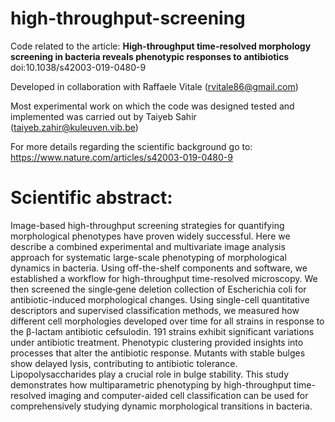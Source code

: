 # high-throughput-screening
Code related to the article: **High-throughput time-resolved morphology screening in bacteria reveals phenotypic responses to antibiotics** doi:10.1038/s42003-019-0480-9

Developed in collaboration with Raffaele Vitale (rvitale86@gmail.com)

Most experimental work on which the code was designed tested and implemented was carried out by Taiyeb Sahir (taiyeb.zahir@kuleuven.vib.be)

For more details regarding the scientific background go to:
https://www.nature.com/articles/s42003-019-0480-9

# Scientific abstract:
Image-based high-throughput screening strategies for quantifying morphological phenotypes have proven widely successful. Here we describe a combined experimental and multivariate image analysis approach for systematic large-scale phenotyping of morphological dynamics in bacteria. Using off-the-shelf components and software, we established a workflow for high-throughput time-resolved microscopy. We then screened the single‐gene deletion collection of Escherichia coli for antibiotic-induced morphological changes. Using single-cell quantitative descriptors and supervised classification methods, we measured how different cell morphologies developed over time for all strains in response to the β-lactam antibiotic cefsulodin. 191 strains exhibit significant variations under antibiotic treatment. Phenotypic clustering provided insights into processes that alter the antibiotic response. Mutants with stable bulges show delayed lysis, contributing to antibiotic tolerance. Lipopolysaccharides play a crucial role in bulge stability. This study demonstrates how multiparametric phenotyping by high-throughput time-resolved imaging and computer-aided cell classification can be used for comprehensively studying dynamic morphological transitions in bacteria.
